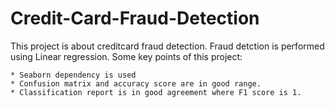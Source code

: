 # Credit-Card-Fraud-Detection
This project is about creditcard fraud detection. Fraud detction is performed using Linear regression. Some key points of this project:

    * Seaborn dependency is used
    * Confusion matrix and accuracy score are in good range.
    * Classification report is in good agreement where F1 score is 1.
